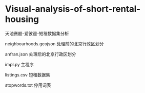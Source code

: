 # Visual-analysis-of-short-rental-housing
天池赛题-爱彼迎-短租数据集分析

neighbourhoods.geojson        处理前的北京行政区划分

anfran.json        处理后的北京行政区划分

impl.py            主程序

listings.csv       短租数据集

stopwords.txt      停用词表
